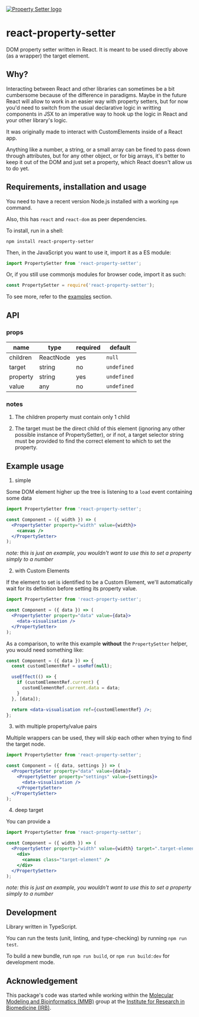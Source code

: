 [![Property Setter logo](https://img.shields.io/npm/v/react-property-setter)](https://www.npmjs.com/package/react-property-setter)

# react-property-setter

DOM property setter written in React. It is meant to be used directly above (as
a wrapper) the target element.

## Why?

Interacting between React and other libraries can sometimes be a bit cumbersome
because of the difference in paradigms. Maybe in the future React will allow to
work in an easier way with property setters, but for now you'd need to switch
from the usual declarative logic in writting components in JSX to an imperative
way to hook up the logic in React and your other library's logic.

It was originally made to interact with CustomElements inside of a React app.

Anything like a number, a string, or a small array can be fined to pass down
through attributes, but for any other object, or for big arrays, it's better to
keep it out of the DOM and just set a property, which React doesn't allow us to
do yet.

## Requirements, installation and usage

You need to have a recent version Node.js installed with a working `npm` command.

Also, this has `react` and `react-dom` as peer dependencies.

To install, run in a shell:

```shell
npm install react-property-setter
```

Then, in the JavaScript you want to use it, import it as a ES module:

```javascript
import PropertySetter from 'react-property-setter';
```

Or, if you still use commonjs modules for browser code, import it as such:

```javascript
const PropertySetter = require('react-property-setter');
```

To see more, refer to the [examples](#example-usage) section.

## API

### props

| name     | type      | required | default     |
| -------- | --------- | -------- | ----------- |
| children | ReactNode | yes      | `null`      |
| target   | string    | no       | `undefined` |
| property | string    | yes      | `undefined` |
| value    | any       | no       | `undefined` |

### notes

1. The children property must contain only 1 child

2. The target must be the direct child of this element (ignoring any other
   possible instance of PropertySetter), or if not, a target selector string must
   be provided to find the correct element to which to set the property.

## Example usage

1. simple

Some DOM element higher up the tree is listening to a `load` event containing some data

```jsx
import PropertySetter from 'react-property-setter';

const Component = ({ width }) => (
  <PropertySetter property="width" value={width}>
    <canvas />
  </PropertySetter>
);
```

_note: this is just an example, you wouldn't want to use this to set a property_
_simply to a number_

2. with Custom Elements

If the element to set is identified to be a Custom Element, we'll automatically
wait for its definition before setting its property value.

```jsx
import PropertySetter from 'react-property-setter';

const Component = ({ data }) => (
  <PropertySetter property="data" value={data}>
    <data-visualisation />
  </PropertySetter>
);
```

As a comparison, to write this example **without** the `PropertySetter` helper, you
would need something like:

```jsx
const Component = ({ data }) => {
  const customElementRef = useRef(null);

  useEffect(() => {
    if (customElementRef.current) {
      customElementRef.current.data = data;
    }
  }, [data]);

  return <data-visualisation ref={customElementRef} />;
};
```

3. with multiple property/value pairs

Multiple wrappers can be used, they will skip each other when trying to find the
target node.

```jsx
import PropertySetter from 'react-property-setter';

const Component = ({ data, settings }) => (
  <PropertySetter property="data" value={data}>
    <PropertySetter property="settings" value={settings}>
      <data-visualisation />
    </PropertySetter>
  </PropertySetter>
);
```

4. deep target

You can provide a

```jsx
import PropertySetter from 'react-property-setter';

const Component = ({ width }) => (
  <PropertySetter property="width" value={width} target=".target-element">
    <div>
      <canvas class="target-element" />
    </div>
  </PropertySetter>
);
```

_note: this is just an example, you wouldn't want to use this to set a property_
_simply to a number_

## Development

Library written in TypeScript.

You can run the tests (unit, linting, and type-checking) by running
`npm run test`.

To build a new bundle, run `npm run build`, or `npm run build:dev` for
development mode.

## Acknowledgement

This package's code was started while working within the
[Molecular Modeling and Bioinformatics (MMB)](https://mmb.irbbarcelona.org/)
group at the
[Institute for Research in Biomedicine (IRB)](https://www.irbbarcelona.org/).
